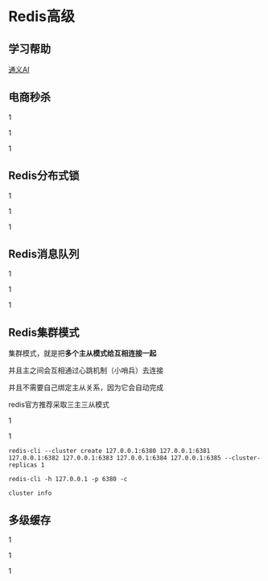 # Redis高级

## 学习帮助

[通义AI](https://tongyi.aliyun.com/)

## 电商秒杀

1

1

1

## Redis分布式锁

1

1

1

## Redis消息队列

1

1

1

## Redis集群模式

集群模式，就是把**多个主从模式给互相连接一起**

并且主之间会互相通过心跳机制（小哨兵）去连接

并且不需要自己绑定主从关系，因为它会自动完成

redis官方推荐采取三主三从模式

1

1

```
redis-cli --cluster create 127.0.0.1:6380 127.0.0.1:6381 127.0.0.1:6382 127.0.0.1:6383 127.0.0.1:6384 127.0.0.1:6385 --cluster-replicas 1
```



```
redis-cli -h 127.0.0.1 -p 6380 -c
```



```
cluster info
```



## 多级缓存

1

1

1